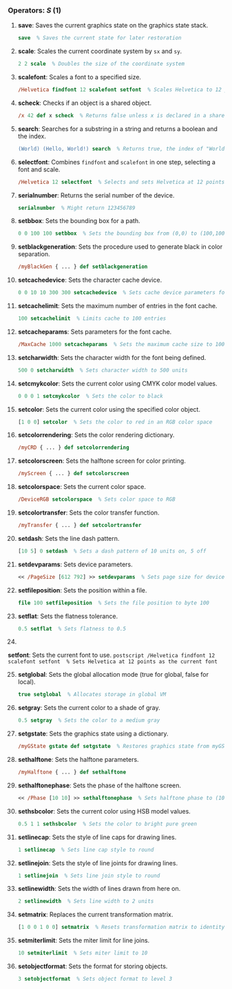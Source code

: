 ### Operators: *S* (1)

1. **save**: Saves the current graphics state on the graphics state stack.
   ```postscript
   save  % Saves the current state for later restoration
   ```

2. **scale**: Scales the current coordinate system by `sx` and `sy`.
   ```postscript
   2 2 scale  % Doubles the size of the coordinate system
   ```

3. **scalefont**: Scales a font to a specified size.
   ```postscript
   /Helvetica findfont 12 scalefont setfont  % Scales Helvetica to 12 points
   ```

4. **scheck**: Checks if an object is a shared object.
   ```postscript
   /x 42 def x scheck  % Returns false unless x is declared in a shared environment
   ```

5. **search**: Searches for a substring in a string and returns a boolean and the index.
   ```postscript
   (World) (Hello, World!) search  % Returns true, the index of "World" in "Hello, World!", and the substrings before and after "World"
   ```

6. **selectfont**: Combines `findfont` and `scalefont` in one step, selecting a font and scale.
   ```postscript
   /Helvetica 12 selectfont  % Selects and sets Helvetica at 12 points
   ```

7. **serialnumber**: Returns the serial number of the device.
   ```postscript
   serialnumber  % Might return 123456789
   ```

8. **setbbox**: Sets the bounding box for a path.
   ```postscript
   0 0 100 100 setbbox  % Sets the bounding box from (0,0) to (100,100)
   ```

9. **setblackgeneration**: Sets the procedure used to generate black in color separation.
   ```postscript
   /myBlackGen { ... } def setblackgeneration
   ```

10. **setcachedevice**: Sets the character cache device.
    ```postscript
    0 0 10 10 300 300 setcachedevice  % Sets cache device parameters for character
    ```

11. **setcachelimit**: Sets the maximum number of entries in the font cache.
    ```postscript
    100 setcachelimit  % Limits cache to 100 entries
    ```

12. **setcacheparams**: Sets parameters for the font cache.
    ```postscript
    /MaxCache 1000 setcacheparams  % Sets the maximum cache size to 1000
    ```

13. **setcharwidth**: Sets the character width for the font being defined.
    ```postscript
    500 0 setcharwidth  % Sets character width to 500 units
    ```

14. **setcmykcolor**: Sets the current color using CMYK color model values.
    ```postscript
    0 0 0 1 setcmykcolor  % Sets the color to black
    ```

15. **setcolor**: Sets the current color using the specified color object.
    ```postscript
    [1 0 0] setcolor  % Sets the color to red in an RGB color space
    ```

16. **setcolorrendering**: Sets the color rendering dictionary.
    ```postscript
    /myCRD { ... } def setcolorrendering
    ```

17. **setcolorscreen**: Sets the halftone screen for color printing.
    ```postscript
    /myScreen { ... } def setcolorscreen
    ```

18. **setcolorspace**: Sets the current color space.
    ```postscript
    /DeviceRGB setcolorspace  % Sets color space to RGB
    ```

19. **setcolortransfer**: Sets the color transfer function.
    ```postscript
    /myTransfer { ... } def setcolortransfer
    ```

20. **setdash**: Sets the line dash pattern.
    ```postscript
    [10 5] 0 setdash  % Sets a dash pattern of 10 units on, 5 off
    ```

21. **setdevparams**: Sets device parameters.
    ```postscript
    << /PageSize [612 792] >> setdevparams  % Sets page size for device
    ```

22. **setfileposition**: Sets the position within a file.
    ```postscript
    file 100 setfileposition  % Sets the file position to byte 100
    ```

23. **setflat**: Sets the flatness tolerance.
    ```postscript
    0.5 setflat  % Sets flatness to 0.5
    ```

24.

 **setfont**: Sets the current font to use.
    ```postscript
    /Helvetica findfont 12 scalefont setfont  % Sets Helvetica at 12 points as the current font
    ```

25. **setglobal**: Sets the global allocation mode (true for global, false for local).
    ```postscript
    true setglobal  % Allocates storage in global VM
    ```

26. **setgray**: Sets the current color to a shade of gray.
    ```postscript
    0.5 setgray  % Sets the color to a medium gray
    ```

27. **setgstate**: Sets the graphics state using a dictionary.
    ```postscript
    /myGState gstate def setgstate  % Restores graphics state from myGState
    ```

28. **sethalftone**: Sets the halftone parameters.
    ```postscript
    /myHalftone { ... } def sethalftone
    ```

29. **sethalftonephase**: Sets the phase of the halftone screen.
    ```postscript
    << /Phase [10 10] >> sethalftonephase  % Sets halftone phase to (10,10)
    ```

30. **sethsbcolor**: Sets the current color using HSB model values.
    ```postscript
    0.5 1 1 sethsbcolor  % Sets the color to bright pure green
    ```

31. **setlinecap**: Sets the style of line caps for drawing lines.
    ```postscript
    1 setlinecap  % Sets line cap style to round
    ```

32. **setlinejoin**: Sets the style of line joints for drawing lines.
    ```postscript
    1 setlinejoin  % Sets line join style to round
    ```

33. **setlinewidth**: Sets the width of lines drawn from here on.
    ```postscript
    2 setlinewidth  % Sets line width to 2 units
    ```

34. **setmatrix**: Replaces the current transformation matrix.
    ```postscript
    [1 0 0 1 0 0] setmatrix  % Resets transformation matrix to identity
    ```

35. **setmiterlimit**: Sets the miter limit for line joins.
    ```postscript
    10 setmiterlimit  % Sets miter limit to 10
    ```

36. **setobjectformat**: Sets the format for storing objects.
    ```postscript
    3 setobjectformat  % Sets object format to level 3
    ```

